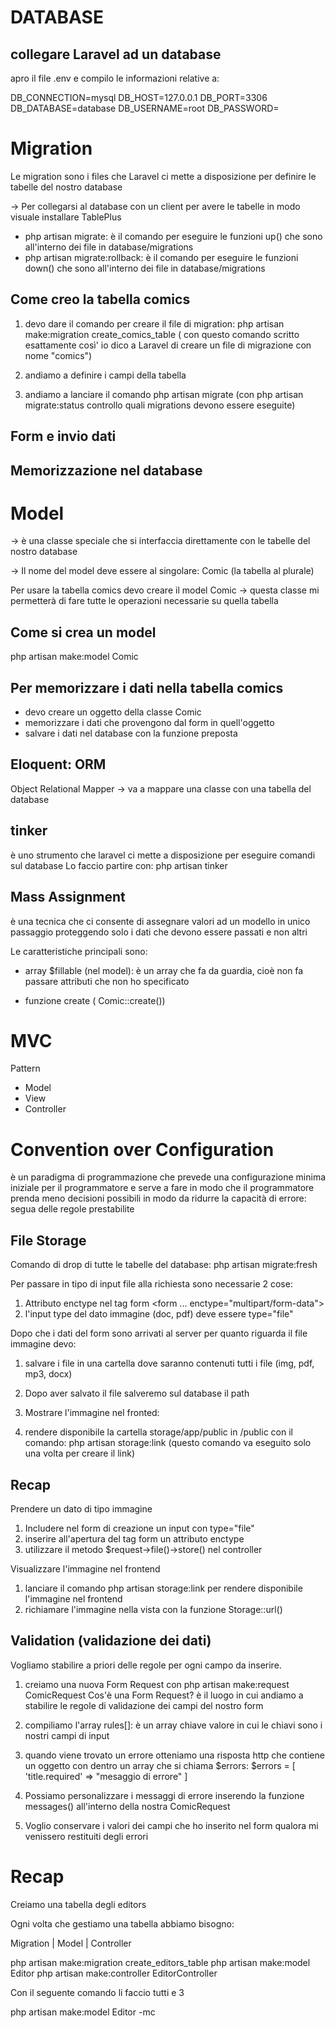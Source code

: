 # DATABASE

## collegare Laravel ad un database

apro il file .env e compilo le informazioni relative a: 

DB_CONNECTION=mysql
DB_HOST=127.0.0.1
DB_PORT=3306
DB_DATABASE=database
DB_USERNAME=root
DB_PASSWORD=

# Migration

Le migration sono i files che Laravel ci mette a disposizione per definire le tabelle del nostro database

-> Per collegarsi al database con un client per avere le tabelle in modo visuale installare TablePlus

- php artisan migrate: è il comando per eseguire le funzioni up() che sono all'interno dei file in database/migrations
- php artisan migrate:rollback: è il comando per eseguire le funzioni down() che sono all'interno dei file in database/migrations


## Come creo la tabella comics

1. devo dare il comando per creare il file di migration: php artisan make:migration create_comics_table
( con questo comando scritto esattamente così' io dico a Laravel di creare un file di migrazione con nome "comics")

2. andiamo a definire i campi della tabella

3. andiamo a lanciare il comando php artisan migrate (con php artisan migrate:status controllo quali migrations devono essere eseguite)


## Form e invio dati

## Memorizzazione nel database

# Model 
-> è una classe speciale che si interfaccia direttamente con le tabelle del nostro database

-> Il nome del model deve essere al singolare: Comic (la tabella al plurale)

Per usare la tabella comics devo creare il model Comic -> questa classe mi permetterà di fare tutte le operazioni necessarie su quella tabella

## Come si crea un model
php artisan make:model Comic

## Per memorizzare i dati nella tabella comics

- devo creare un oggetto della classe Comic
- memorizzare i dati che provengono dal form in quell'oggetto
- salvare i dati nel database con la funzione preposta


## Eloquent: ORM
Object Relational Mapper -> va a mappare una classe con una tabella del database



## tinker
è uno strumento che laravel ci mette a disposizione per eseguire comandi sul database
Lo faccio partire con: php artisan tinker


## Mass Assignment

è una tecnica che ci consente di assegnare valori ad un modello in unico passaggio proteggendo
solo i dati che devono essere passati e non altri

Le caratteristiche principali sono:
- array $fillable (nel model): è un array che fa da guardia, cioè non fa passare attributi che non ho specificato

- funzione create ( Comic::create()) 



# MVC

Pattern 
- Model 
- View
- Controller


# Convention over Configuration
è un paradigma di programmazione che prevede una configurazione minima iniziale per il programmatore e serve a fare in modo 
che il programmatore prenda meno decisioni possibili in modo da ridurre la capacità di errore: segua delle regole prestabilite


## File Storage

Comando di drop di tutte le tabelle del database: php artisan migrate:fresh

Per passare in tipo di input file alla richiesta sono necessarie 2 cose:
1. Attributo enctype nel tag form <form ... enctype="multipart/form-data">
2. l'input type del dato immagine (doc, pdf) deve essere type="file"

Dopo che i dati del form sono arrivati al server per quanto riguarda il file immagine devo:

1. salvare i file in una cartella dove saranno contenuti tutti i file (img, pdf, mp3, docx)
2. Dopo aver salvato il file salveremo sul database il path

3. Mostrare l'immagine nel fronted:

1. rendere disponibile la cartella storage/app/public in /public con il comando:
   php artisan storage:link (questo comando va eseguito solo una volta per creare il link)


## Recap
Prendere un dato di tipo immagine
1. Includere nel form di creazione un input con type="file"
2. inserire all'apertura del tag form un attributo enctype
3. utilizzare il metodo $request->file()->store() nel controller

Visualizzare l'immagine nel frontend
1. lanciare il comando php artisan storage:link per rendere disponibile l'immagine nel frontend
2. richiamare l'immagine nella vista con la funzione Storage::url()



## Validation (validazione dei dati)

Vogliamo stabilire a priori delle regole per ogni campo da inserire.

1. creiamo una nuova Form Request con php artisan make:request ComicRequest 
   Cos'è una Form Request? è il luogo in cui andiamo a stabilire le regole di validazione 
   dei campi del nostro form

2. compiliamo l'array rules[]: è un array chiave valore in cui le chiavi sono i nostri campi di input

3. quando viene trovato un errore otteniamo una risposta http che contiene un oggetto con dentro un
   array che si chiama $errors:
   $errors = [
    'title.required' => "mesaggio di errore"
   ]

4. Possiamo personalizzare i messaggi di errore inserendo la funzione messages() all'interno della nostra
   ComicRequest

5. Voglio conservare i valori dei campi che ho inserito nel form qualora mi venissero restituiti 
   degli  errori   



# Recap

Creiamo una tabella degli editors

Ogni volta che gestiamo una tabella abbiamo bisogno:

Migration | Model | Controller

php artisan make:migration create_editors_table
php artisan make:model Editor
php artisan make:controller EditorController

Con il seguente comando li faccio tutti e 3

php artisan make:model Editor -mc
